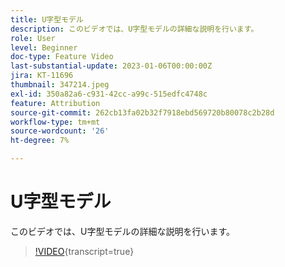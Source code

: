 ```yaml
---
title: U字型モデル
description: このビデオでは、U字型モデルの詳細な説明を行います。
role: User
level: Beginner
doc-type: Feature Video
last-substantial-update: 2023-01-06T00:00:00Z
jira: KT-11696
thumbnail: 347214.jpeg
exl-id: 350a82a6-c931-42cc-a99c-515edfc4748c
feature: Attribution
source-git-commit: 262cb13fa02b32f7918ebd569720b80078c2b28d
workflow-type: tm+mt
source-wordcount: '26'
ht-degree: 7%

---
```


# U字型モデル

このビデオでは、U字型モデルの詳細な説明を行います。

>[!VIDEO](https://video.tv.adobe.com/v/347214/?learn=on){transcript=true}
